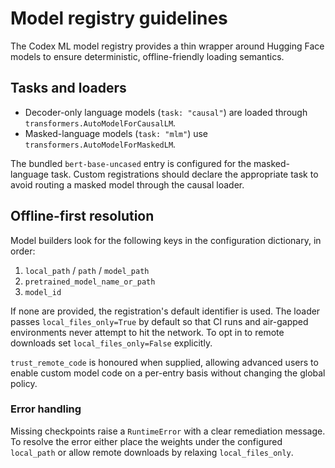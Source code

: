 # Model registry guidelines

The Codex ML model registry provides a thin wrapper around Hugging Face models
to ensure deterministic, offline-friendly loading semantics.

## Tasks and loaders

- Decoder-only language models (`task: "causal"`) are loaded through
  `transformers.AutoModelForCausalLM`.
- Masked-language models (`task: "mlm"`) use `transformers.AutoModelForMaskedLM`.

The bundled `bert-base-uncased` entry is configured for the masked-language
task. Custom registrations should declare the appropriate task to avoid routing
a masked model through the causal loader.

## Offline-first resolution

Model builders look for the following keys in the configuration dictionary, in
order:

1. `local_path` / `path` / `model_path`
2. `pretrained_model_name_or_path`
3. `model_id`

If none are provided, the registration's default identifier is used. The loader
passes `local_files_only=True` by default so that CI runs and air-gapped
environments never attempt to hit the network. To opt in to remote downloads set
`local_files_only=False` explicitly.

`trust_remote_code` is honoured when supplied, allowing advanced users to enable
custom model code on a per-entry basis without changing the global policy.

### Error handling

Missing checkpoints raise a `RuntimeError` with a clear remediation message. To
resolve the error either place the weights under the configured `local_path` or
allow remote downloads by relaxing `local_files_only`.

